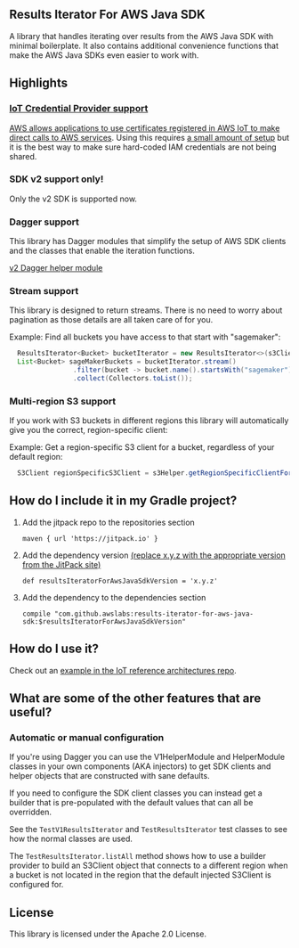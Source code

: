 ## Results Iterator For AWS Java SDK

A library that handles iterating over results from the AWS Java SDK with minimal boilerplate. It also contains additional convenience functions that make the AWS Java SDKs even easier to work with.

## Highlights

### [IoT Credential Provider support](docs/CREDENTIAL_PROVIDER.md)

[AWS allows applications to use certificates registered in AWS IoT to make direct calls to AWS services](https://docs.aws.amazon.com/iot/latest/developerguide/authorizing-direct-aws.html). Using this requires [a small amount of setup](docs/CREDENTIAL_PROVIDER.md) but it is the best way to make sure hard-coded IAM credentials are not being shared.

### SDK v2 support only!

Only the v2 SDK is supported now.

### Dagger support

This library has Dagger modules that simplify the setup of AWS SDK clients and the classes that enable the iteration functions.

[v2 Dagger helper module](https://github.com/awslabs/results-iterator-for-aws-java-sdk/blob/master/java/src/main/java/com/awslabs/resultsiterator/v2/HelperModule.java)

### Stream support

This library is designed to return streams. There is no need to worry about pagination as those details are all taken care of for you.

Example: Find all buckets you have access to that start with "sagemaker":

``` java
  ResultsIterator<Bucket> bucketIterator = new ResultsIterator<>(s3Client, ListBucketsRequest.class);
  List<Bucket> sageMakerBuckets = bucketIterator.stream()
                .filter(bucket -> bucket.name().startsWith("sagemaker"))
                .collect(Collectors.toList());
```

### Multi-region S3 support

If you work with S3 buckets in different regions this library will automatically give you the correct, region-specific client:

Example: Get a region-specific S3 client for a bucket, regardless of your default region:

``` java
  S3Client regionSpecificS3Client = s3Helper.getRegionSpecificClientForBucket(bucket);
```

## How do I include it in my Gradle project?

1. Add the jitpack repo to the repositories section

    ```
    maven { url 'https://jitpack.io' }
    ```

2. Add the dependency version [(replace x.y.z with the appropriate version from the JitPack site)](https://jitpack.io/#awslabs/results-iterator-for-aws-java-sdk)

    ```
    def resultsIteratorForAwsJavaSdkVersion = 'x.y.z'
    ```

3. Add the dependency to the dependencies section

    ```
    compile "com.github.awslabs:results-iterator-for-aws-java-sdk:$resultsIteratorForAwsJavaSdkVersion"
    ```

## How do I use it?

Check out an [example in the IoT reference architectures repo](https://github.com/aws-samples/iot-reference-architectures/tree/master/results-iterator-jitpack/java).

## What are some of the other features that are useful?

### Automatic or manual configuration

If you're using Dagger you can use the V1HelperModule and HelperModule classes in your own components (AKA injectors)
to get SDK clients and helper objects that are constructed with sane defaults.

If you need to configure the SDK client classes you can instead get a builder that is pre-populated with the default
values that can all be overridden.

See the `TestV1ResultsIterator` and `TestResultsIterator` test classes to see how the normal classes are used.

The `TestResultsIterator.listAll` method shows how to use a builder provider to build an S3Client object that connects
to a different region when a bucket is not located in the region that the default injected S3Client is configured for.

## License

This library is licensed under the Apache 2.0 License. 
